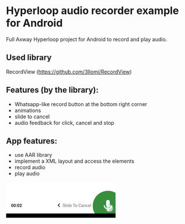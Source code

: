 # Hyperloop audio recorder example for Android

Full Axway Hyperloop project for Android to record and play audio.

## Used library

RecordView (https://github.com/3llomi/RecordView)

## Features (by the library):
* Whatsapp-like record button at the bottom right corner
* animations
* slide to cancel
* audio feedback for click, cancel and stop

## App features:
* use AAR library
* implement a XML layout and access the elements
* record audio
* play audio

![img](screenshot.png)
